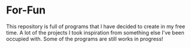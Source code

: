 # For-Fun

This repository is full of programs that I have decided to create in my free time. A lot of the projects I took inspiration from something else I've been occupied with. Some of the programs are still works in progress!
